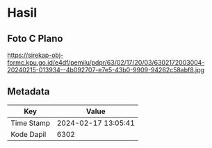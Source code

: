 # Hasil

## Foto C Plano

https://sirekap-obj-formc.kpu.go.id/e4df/pemilu/pdpr/63/02/17/20/03/6302172003004-20240215-013934--4b092707-e7e5-43b0-9909-94262c58abf8.jpg


## Metadata

| Key        | Value               |
| ---------- | ------------------- |
| Time Stamp | 2024-02-17 13:05:41 |
| Kode Dapil | 6302                |



